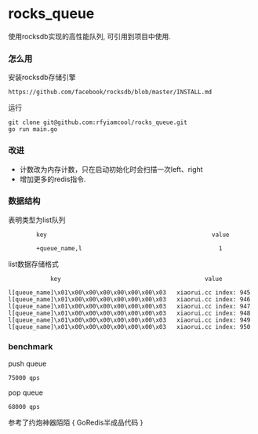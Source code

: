 # rocks_queue

使用rocksdb实现的高性能队列, 可引用到项目中使用.

### 怎么用

安装rocksdb存储引擎

```
https://github.com/facebook/rocksdb/blob/master/INSTALL.md
```

运行

```
git clone git@github.com:rfyiamcool/rocks_queue.git
go run main.go
```

### 改进

* 计数改为内存计数，只在启动初始化时会扫描一次left、right
* 增加更多的redis指令.

### 数据结构

表明类型为list队列

```
		key                                               value

		+queue_name,l                                       1
```


list数据存储格式

```
			key                                         value

l[queue_name]\x01\x00\x00\x00\x00\x00\x00\x03   xiaorui.cc index: 945
l[queue_name]\x01\x00\x00\x00\x00\x00\x00\x03   xiaorui.cc index: 946
l[queue_name]\x01\x00\x00\x00\x00\x00\x00\x03   xiaorui.cc index: 947
l[queue_name]\x01\x00\x00\x00\x00\x00\x00\x03   xiaorui.cc index: 948
l[queue_name]\x01\x00\x00\x00\x00\x00\x00\x03   xiaorui.cc index: 949
l[queue_name]\x01\x00\x00\x00\x00\x00\x00\x03   xiaorui.cc index: 950

```

### benchmark

push queue

```
75000 qps
```

pop queue

```
68000 qps
```

参考了约炮神器陌陌 { GoRedis半成品代码 }
